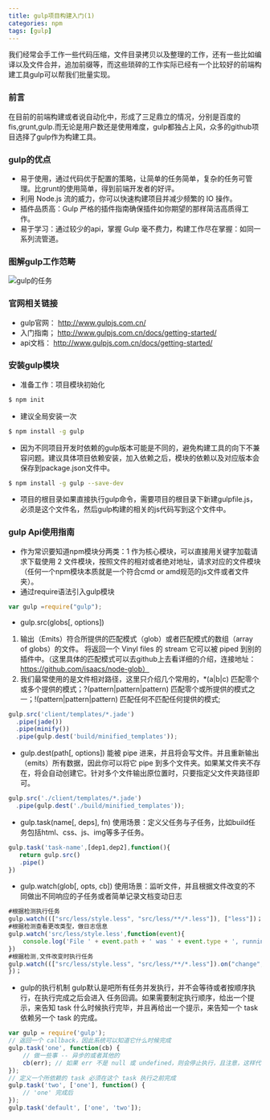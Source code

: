 ```yaml
---
title: gulp项目构建入门(1)
categories: npm
tags: [gulp]
---
```


我们经常会手工作一些代码压缩，文件目录拷贝以及整理的工作，还有一些比如编译以及文件合并，追加前缀等，而这些琐碎的工作实际已经有一个比较好的前端构建工具gulp可以帮我们批量实现。

<!--more-->
### 前言
在目前的前端构建或者说自动化中，形成了三足鼎立的情况，分别是百度的fis,grunt,gulp.而无论是用户数还是使用难度，gulp都独占上风，众多的github项目选择了gulp作为构建工具。
### gulp的优点
* 易于使用，通过代码优于配置的策略，让简单的任务简单，复杂的任务可管理。比grunt的使用简单，得到前端开发者的好评。
* 利用 Node.js 流的威力，你可以快速构建项目并减少频繁的 IO 操作。
* 插件品质高：Gulp 严格的插件指南确保插件如你期望的那样简洁高质得工作。
* 易于学习：通过较少的api，掌握 Gulp 毫不费力，构建工作尽在掌握：如同一系列流管道。

### 图解gulp工作范畴
![gulp的任务](/blog/img/gulp-desc.png)
### 官网相关链接
* gulp官网： http://www.gulpjs.com.cn/
* 入门指南； http://www.gulpjs.com.cn/docs/getting-started/
* api文档： http://www.gulpjs.com.cn/docs/getting-started/

### 安装gulp模块
* 准备工作：项目模块初始化
``` bash
$ npm init
```
* 建议全局安装一次
``` bash
$ npm install -g gulp
```
* 因为不同项目开发时依赖的gulp版本可能是不同的，避免构建工具的向下不兼容问题。建议具体项目依赖安装，加入依赖之后，模块的依赖以及对应版本会保存到package.json文件中。
``` bash
$ npm install -g gulp --save-dev
```
* 项目的根目录如果直接执行gulp命令，需要项目的根目录下新建gulpfile.js，必须是这个文件名，然后gulp构建的相关的js代码写到这个文件中。

### gulp Api使用指南
* 作为常识要知道npm模块分两类：1 作为核心模块，可以直接用关键字加载请求下载使用 2 文件模块，按照文件的相对或者绝对地址，请求对应的文件模块（任何一个npm模块本质就是一个符合cmd or amd规范的js文件或者文件夹）。
* 通过require语法引入gulp模块
``` javascript
var gulp =require("gulp");
```
* gulp.src(globs[, options])
1. 输出（Emits）符合所提供的匹配模式（glob）或者匹配模式的数组（array of globs）的文件。 将返回一个 Vinyl files 的 stream 它可以被 piped 到别的插件中。（这里具体的匹配模式可以去github上去看详细的介绍，连接地址：https://github.com/isaacs/node-glob）
2. 我们最常使用的是文件相对路径，这里只介绍几个常用的，*(a|b|c) 匹配零个或多个提供的模式；?(pattern|pattern|pattern) 匹配零个或所提供的模式之一；!(pattern|pattern|pattern) 匹配任何不匹配任何提供的模式;
``` javascript
gulp.src('client/templates/*.jade')
  .pipe(jade())
  .pipe(minify())
  .pipe(gulp.dest('build/minified_templates'));
```
* gulp.dest(path[, options])
能被 pipe 进来，并且将会写文件。并且重新输出（emits）所有数据，因此你可以将它 pipe 到多个文件夹。如果某文件夹不存在，将会自动创建它。针对多个文件输出原位置时，只要指定父文件夹路径即可。
``` javascript
gulp.src('./client/templates/*.jade')
  .pipe(gulp.dest('./build/minified_templates'));
```
* gulp.task(name[, deps], fn)
使用场景：定义父任务与子任务，比如build任务包括html、css、js、img等多子任务。
``` javascript
gulp.task('task-name',[dep1,dep2],function(){
   return gulp.src()
   .pipe()
})
```
* gulp.watch(glob[, opts, cb])
使用场景：监听文件，并且根据文件改变的不同做出不同响应的子任务或者简单记录文档变动日志
``` javascript
#根据检测执行任务
gulp.watch((["src/less/style.less", "src/less/**/*.less"]), ["less"])；
#根据检测查看更改类型，做日志信息
gulp.watch('src/less/style.less',function(event){
    console.log('File ' + event.path + ' was ' + event.type + ', running tasks...');
})
#根据检测,文件改变时执行任务
gulp.watch((["src/less/style.less", "src/less/**/*.less"]).on("change",function(){
})；
```
* gulp的执行机制
gulp默认是吧所有任务并发执行，并不会等待或者按顺序执行，在执行完成之后会进入 任务回调。如果需要制定执行顺序，给出一个提示，来告知 task 什么时候执行完毕，并且再给出一个提示，来告知一个 task 依赖另一个 task 的完成。
``` javascript
var gulp = require('gulp');
// 返回一个 callback，因此系统可以知道它什么时候完成
gulp.task('one', function(cb) {
    // 做一些事 -- 异步的或者其他的
    cb(err); // 如果 err 不是 null 或 undefined，则会停止执行，且注意，这样代表执行失败了
});
// 定义一个所依赖的 task 必须在这个 task 执行之前完成
gulp.task('two', ['one'], function() {
    // 'one' 完成后
});
gulp.task('default', ['one', 'two']);
```
